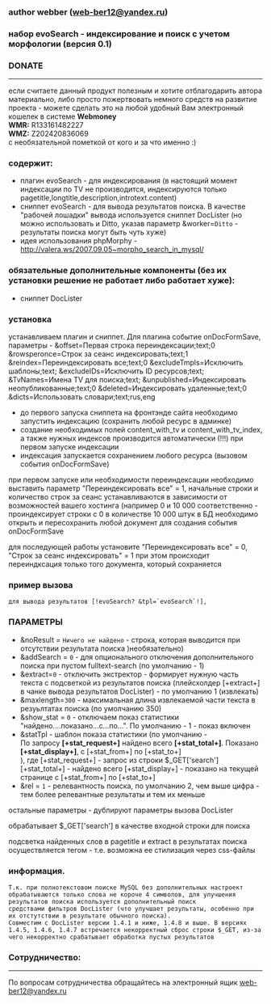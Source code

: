 ### author webber (web-ber12@yandex.ru)

### набор evoSearch - индексирование и поиск с учетом морфологии (версия 0.1)

### DONATE
---------
если считаете данный продукт полезным и хотите отблагодарить автора материально,
либо просто пожертвовать немного средств на развитие проекта - 
можете сделать это на любой удобный Вам электронный кошелек в системе <strong>Webmoney</strong><br>
<strong>WMR:</strong> R133161482227<br>
<strong>WMZ:</strong> Z202420836069<br>
с необязательной пометкой от кого и за что именно :)


### содержит:
- плагин evoSearch - для индексирования (в настоящий момент индексации по TV не производится, индексируются только pagetitle,longtitle,description,introtext.content)
- сниппет evoSearch - для вывода результатов поиска. В качестве "рабочей лошадки" вывода используется сниппет DocLister (но можно использовать и Ditto, указав параметр &worker=`Ditto` -  результаты поиска могут быть чуть хуже)
- идея использования phpMorphy - http://valera.ws/2007.09.05~morpho_search_in_mysql/


### обязательные дополнительные компоненты (без их установки решение не работает либо работает хуже):
- сниппет DocLister

### установка
устанавливаем плагин и сниппет. Для плагина событие onDocFormSave, 
параметры  - &offset=Первая строка переиндексации;text;0 &rowsperonce=Строк за сеанс индексировать;text;1 &reindex=Переиндексировать все;text;0 &excludeTmpls=Исключить шаблоны;text; &excludeIDs=Исключить ID ресурсов;text; &TvNames=Имена TV для поиска;text; &unpublished=Индексировать неопубликованные;text;0 &deleted=Индексировать удаленные;text;0 &dicts=Использовать словари;text;rus,eng

 * до первого запуска сниппета на фронтэнде сайта необходимо запустить индексацию (сохранить любой ресурс в админке)
 * создание необходимых полей content_with_tv и content_with_tv_index, а также нужных индексов производится автоматически (!!!) при первом запуске индексации
 * индексация запускается сохранением любого ресурса (вызовом события onDocFormSave)
 
при первом запуске или необходимости переиндексации необходимо выставить параметр "Переиндексировать все" = 1, начальные строки и количество строк за сеанс устанавливаются в зависимости от 
возможностей вашего хостинга (например 0 и 10 000 соответственно - проиндексирует строки с 0 в количестве 10 000 штук в БД
необходимо открыть и пересохранить любой документ для создания события onDocFormSave

для последующей работы установите "Переиндексировать все" = 0, "Строк за сеанс индексировать" = 1 
при этом происходит переиндксация только того документа, который сохраняется

### пример вызова
    для вывода результатов [!evoSearch? &tpl=`evoSearch`!], 

### ПАРАМЕТРЫ
 + &noResult = `Ничего не найдено` - строка, которая выводится при отсутствии результата поиска )необязательно)
 + &addSearch = `0` - для опционального отключения дополнительного поиска при пустом fulltext-search (по умолчанию - 1)
 + &extract=`0` - отключить экстректор - формирует нужную часть текста с подсветкой из результатов поиска (плейсхолдер [+extract+] в чанке вывода результатов DocLister) - по умолчанию 1 (извлекать)
 + &maxlength=`300` - максимальная длина извлекаемой части текста в резуьлтатах поиска (по умолчанию 350)
 + &show_stat = `0` - отключаем показ статистики "найдено....показано...с...по...". По умолчанию - 1 - показ включен
 + &statTpl - шаблон показа статистики (по умолчанию - <div class="evoSearch_info">По запросу <b>[+stat_request+]</b> найдено всего <b>[+stat_total+]</b>. Показано <b>[+stat_display+]</b>, c [+stat_from+] по [+stat_to+]</div> ), где
                [+stat_request+] - запрос из строки $_GET['search']
                [+stat_total+] - найдено всего
                [+stat_display+] - показано на текущей странице с [+stat_from+] по [+stat_to+] 
 + &rel = `1` - релевантность поиска, по умолчанию 2, чем выше цифра - тем более релевантные результаты и тем их меньше
 
остальные параметры - дублируют параметры вызова DocLister

обрабатывает $_GET['search'] в качестве входной строки для поиска 

подсветка найденных слов в pagetitle и extract в результатах поиска осуществляется тегом <span class="evoSearch_highlight"> - т.е. возможна ее стилизация через css-файлы
   
### информация. 
    Т.к. при полнотекстовом поиске MySQL без дополнительных настроект обрабатываются только слова не короче 4 символов, для улучшения результатов поиска используется дополнительный поиск 
    средствами фильтров DocLister (что улучшает результаты, особенно при их отстутствии в результате обычного поиска).
    Совместим с DocLister версии 1.4.1 и ниже, 1.4.8 и выше. В версиях 1.4.5, 1.4.6, 1.4.7 встречается некорректный сброс строки $_GET, из-за чего некорректно срабатывает обработка пустых результатов


### Сотрудничество:
---------
По вопросам сотрудничества обращайтесь на электронный ящик web-ber12@yandex.ru
